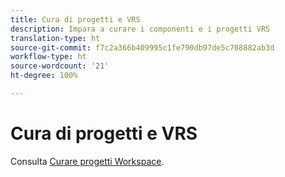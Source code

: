 ```yaml
---
title: Cura di progetti e VRS
description: Impara a curare i componenti e i progetti VRS
translation-type: ht
source-git-commit: f7c2a366b409995c1fe790db97de5c708882ab3d
workflow-type: ht
source-wordcount: '21'
ht-degree: 100%

---
```



# Cura di progetti e VRS

Consulta [Curare progetti Workspace](/help/analyze/analysis-workspace/curate-share/curate.md).